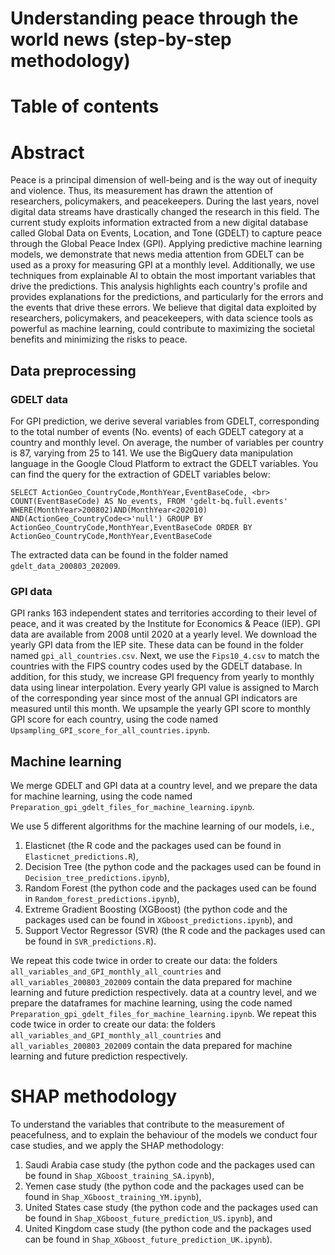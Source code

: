 # Understanding peace through the world news (step-by-step methodology)
# Table of contents
# Abstract 
Peace is a principal dimension of well-being and is the way out of inequity and violence. Thus, its measurement has drawn the attention of researchers, policymakers, and peacekeepers. During the last years, novel digital data streams have drastically changed the research in this field. The current study exploits information extracted from a new digital database called Global Data on Events, Location, and Tone (GDELT) to capture peace through the Global Peace Index (GPI). Applying predictive machine learning models, we demonstrate that news media attention from GDELT can be used as a proxy for measuring GPI at a monthly level. Additionally, we use techniques from explainable AI to obtain the most important variables that drive the predictions. 
This analysis highlights each country's profile and provides explanations for the predictions, and particularly for the errors and the events that drive these errors. We believe that digital data exploited by researchers, policymakers, and peacekeepers, with data science tools as powerful as machine learning, could contribute to maximizing the societal benefits and minimizing the risks to peace.

## Data preprocessing

### GDELT data
For GPI prediction, we derive several variables from GDELT, corresponding to the total number of events (No. events) of each GDELT category at a country and monthly level. On average, the number of variables per country is 87, varying from 25 to 141. We use the BigQuery data manipulation language in 
the Google Cloud Platform to extract the GDELT variables. You can find the query for the extraction of GDELT variables below:

`SELECT ActionGeo_CountryCode,MonthYear,EventBaseCode, <br>
COUNT(EventBaseCode) AS No_events,
FROM 'gdelt-bq.full.events' 
WHERE(MonthYear>200802)AND(MonthYear<202010)
AND(ActionGeo_CountryCode<>'null')
GROUP BY ActionGeo_CountryCode,MonthYear,EventBaseCode
ORDER BY ActionGeo_CountryCode,MonthYear,EventBaseCode`

The extracted data can be found in the folder named `gdelt_data_200803_202009`.

### GPI data
GPI ranks 163 independent states and territories according to their level of peace, and it was created by the Institute for Economics & Peace (IEP). 
GPI data are available from 2008 until 2020 at a yearly level. We download the yearly GPI data from the IEP site. These data can be found in the folder named `gpi_all_countries.csv`. Next, we use the `Fips10_4.csv` to match the countries with the FIPS country codes used by the GDELT database. In addition, for this study, we increase GPI frequency from yearly to monthly data using linear interpolation. Every yearly GPI value is assigned to March of the corresponding year since most of the annual GPI indicators are measured until this month. We upsample the yearly GPI score to monthly GPI score for each country, 
using the code named `Upsampling_GPI_score_for_all_countries.ipynb`.

## Machine learning
We merge GDELT and GPI data at a country level, and we prepare the data for machine learning, using the code named `Preparation_gpi_gdelt_files_for_machine_learning.ipynb`. 

We use 5 different algorithms for the machine learning of our models, i.e.,
1. Elasticnet (the R code and the packages used can be found in `Elasticnet_predictions.R`),
2. Decision Tree (the python code and the packages used can be found in `Decision_tree_predictions.ipynb`),
3. Random Forest (the python code and the packages used can be found in `Random_forest_predictions.ipynb`),
4. Extreme Gradient Boosting (XGBoost) (the python code and the packages used can be found in `XGboost_predictions.ipynb`), and
5. Support Vector Regressor (SVR) (the R code and the packages used can be found in `SVR_predictions.R`).


We repeat this code twice in order to create our data: the folders `all_variables_and_GPI_monthly_all_countries` and `all_variables_200803_202009` contain
the data prepared for machine learning and future prediction respectively.
data at a country level, and we prepare the dataframes for machine learning, using the code named `Preparation_gpi_gdelt_files_for_machine_learning.ipynb`. We repeat this code twice in order to create our data: the folders `all_variables_and_GPI_monthly_all_countries` and `all_variables_200803_202009` contain
the data prepared for machine learning and future prediction respectively.  

# SHAP methodology
To understand the variables that contribute to the measurement of peacefulness, and to explain the behaviour of the models we conduct four case studies, and
we apply the SHAP methodology:
1. Saudi Arabia case study (the python code and the packages used can be found in `Shap_XGboost_training_SA.ipynb`),
2. Yemen case study (the python code and the packages used can be found in `Shap_XGboost_training_YM.ipynb`),
3. United States case study (the python code and the packages used can be found in `Shap_XGboost_future_prediction_US.ipynb`), and
4. United Kingdom case study (the python code and the packages used can be found in `Shap_XGboost_future_prediction_UK.ipynb`).

